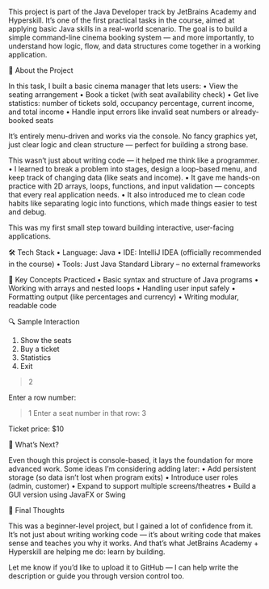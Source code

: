 This project is part of the Java Developer track by JetBrains Academy and Hyperskill. It’s one of the first practical tasks in the course, aimed at applying basic Java skills in a real-world scenario. The goal is to build a simple command-line cinema booking system — and more importantly, to understand how logic, flow, and data structures come together in a working application.

🧩 About the Project

In this task, I built a basic cinema manager that lets users:
•	View the seating arrangement
•	Book a ticket (with seat availability check)
•	Get live statistics: number of tickets sold, occupancy percentage, current income, and total income
•	Handle input errors like invalid seat numbers or already-booked seats

It’s entirely menu-driven and works via the console. No fancy graphics yet, just clear logic and clean structure — perfect for building a strong base.

This wasn’t just about writing code — it helped me think like a programmer.
•	I learned to break a problem into stages, design a loop-based menu, and keep track of changing data (like seats and income).
•	It gave me hands-on practice with 2D arrays, loops, functions, and input validation — concepts that every real application needs.
•	It also introduced me to clean code habits like separating logic into functions, which made things easier to test and debug.

This was my first small step toward building interactive, user-facing applications.


🛠️ Tech Stack
•	Language: Java
•	IDE: IntelliJ IDEA (officially recommended in the course)
•	Tools: Just Java Standard Library – no external frameworks


📘 Key Concepts Practiced
•	Basic syntax and structure of Java programs
•	Working with arrays and nested loops
•	Handling user input safely
•	Formatting output (like percentages and currency)
•	Writing modular, readable code


🔍 Sample Interaction

1. Show the seats
2. Buy a ticket
3. Statistics
0. Exit
> 2

Enter a row number:
> 1
Enter a seat number in that row:
> 3

Ticket price: $10


🎯 What’s Next?

Even though this project is console-based, it lays the foundation for more advanced work. Some ideas I’m considering adding later:
•	Add persistent storage (so data isn’t lost when program exits)
•	Introduce user roles (admin, customer)
•	Expand to support multiple screens/theatres
•	Build a GUI version using JavaFX or Swing

🙌 Final Thoughts

This was a beginner-level project, but I gained a lot of confidence from it. It’s not just about writing working code — it’s about writing code that makes sense and teaches you why it works. And that’s what JetBrains Academy + Hyperskill are helping me do: learn by building.

Let me know if you’d like to upload it to GitHub — I can help write the description or guide you through version control too.
